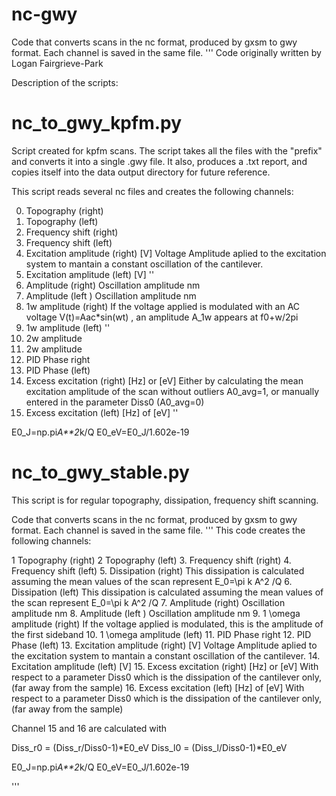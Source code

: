 # nc-gwy
 Code that converts scans in the nc format, produced by gxsm to gwy format. Each channel is saved in the same file. 
'''
Code originally written by Logan Fairgrieve-Park

Description of the scripts: 


# nc_to_gwy_kpfm.py

Script created for kpfm scans. 
The script takes all the files with the "prefix" and converts it into a single .gwy file. 
It also, produces a .txt report, and copies itself into the data output directory for future reference. 


This script reads several nc files and  creates the following channels: 



0. Topography (right)
1. Topography (left)
2. Frequency shift (right)
3. Frequency shift (left)
4. Excitation amplitude (right) [V]            Voltage Amplitude aplied to the excitation system to mantain a constant oscillation of the cantilever. 
5. Excitation amplitude (left)  [V]             ''
6. Amplitude (right)                            Oscillation amplitude nm  
7. Amplitude (left )                            Oscillation amplitude nm
8. 1w amplitude  (right)                  If the voltage applied is modulated with an AC voltage V(t)=Aac*sin(wt) , an amplitude A_1w appears at f0+w/2pi
9. 1w amplitude (left)                   ''
10. 2w  amplitude
11. 2w  amplitude
12. PID Phase right 
13. PID Phase (left)
14. Excess excitation (right)  [Hz] or [eV]    Either by calculating the mean excitation amplitude of the scan without outliers A0_avg=1, or manually entered in the parameter Diss0 (A0_avg=0) 
15. Excess excitation (left)    [Hz] of [eV]    ''


E0_J=np.pi*A**2*k/Q
E0_eV=E0_J/1.602e-19

# nc_to_gwy_stable.py

This script is for regular topography, dissipation, frequency shift scanning. 

 Code that converts scans in the nc format, produced by gxsm to gwy format. Each channel is saved in the same file. 
'''
This code creates the following channels: 


1 Topography (right)
2 Topography (left)
3. Frequency shift (right)
4. Frequency shift (left)
5. Dissipation (right) This dissipation is calculated assuming the mean values of the scan represent E_0=\pi k A^2 /Q
6. Dissipation (left)  This dissipation is calculated assuming the mean values of the scan represent E_0=\pi k A^2 /Q
7. Amplitude (right)  Oscillation amplitude nm
8. Amplitude (left )  Oscillation amplitude nm
9. 1 \omega amplitude  (right) If the voltage applied is modulated, this is the amplitude of the first sideband
10. 1 \omega amplitude (left)
11. PID Phase right 
12. PID Phase (left)
13. Excitation amplitude (right) [V]            Voltage Amplitude aplied to the excitation system to mantain a constant oscillation of the cantilever. 
14. Excitation amplitude (left)  [V]
15. Excess excitation (right)  [Hz] or [eV]     With respect to a parameter Diss0 which is the dissipation of the cantilever only, (far away from the sample)
16. Excess excitation (left)    [Hz] of [eV]    With respect to a parameter Diss0 which is the dissipation of the cantilever only, (far away from the sample)

Channel 15 and 16 are calculated with 

Diss_r0 = (Diss_r/Diss0-1)*E0_eV
Diss_l0 = (Diss_l/Diss0-1)*E0_eV

E0_J=np.pi*A**2*k/Q
E0_eV=E0_J/1.602e-19

'''